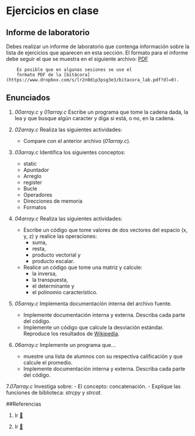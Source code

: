 # Ejercicios en clase

## Informe de laboratorio

Debes realizar un informe de laboratorio que contenga información sobre la 
lista de ejercicios que aparecen en esta sección. El formato para el informe 
debe seguir el que se muestra en el siguiente archivo:
[PDF](https://www.dropbox.com/s/su6eq5njqy4vvmr/gral-templete.pdf?dl=0)

~~~
	Es posible que en algunas sesiones se use el 
	formato PDF de la [bitácora](https://www.dropbox.com/s/lr2n0dip3psg3e3/bitacora_lab.pdf?dl=0). 
~~~

## Enunciados

1. *00array.c* y *01array.c* Escribe un programa que tome la cadena dada, la lea 
	y que busque algún caracter y diga si está, o no, en la cadena.
<!---
Puedes reemplazar 
```c
getchar();
```
por
```c 
while ( getchar() != '\n');
```
o
```
system("pause");
```
--->

2. *02array.c* Realiza las siguientes actividades:
	- Compare con el anterior archivo (*01array.c*).
3. *03array.c* Identifica los siguientes conceptos:
	- static
	- Apuntador
	- Arreglo
	- register
	- Bucle
	- Operadores
	- Direcciones de memoria
	- Formatos
4. *04array.c* Realiza las siguientes actividades:
	- Escribe un código que tome valores de dos vectores del espacio (x, y, z) y 
	realice las operaciones: 
		- suma, 
		- resta, 
		- producto vectorial y 
		- producto escalar.
	- Realice un código que tome una matriz y calcule: 
		- la inversa,
		- la transpuesta, 
		- el determinante y 
		- el polinomio característico.
5. *05array.c* Implementa documentación interna del archivo fuente.
	- Implemente documentación interna y externa. Describa cada parte del código. 
	- Implemente un código que calcule la desviación estándar.
Reproduce los resultados de [Wikipedia](https://es.wikipedia.org/wiki/Desviaci%C3%B3n_t%C3%ADpica).

6. *06array.c* Implemente un programa que... 
	- muestre una lista de alumnos con su respectiva calificación y que calcule el promedio.
	- Implemente documentación interna y externa. Describa cada parte del código. 

7.*07array.c* Investiga sobre: 
	- El concepto: concatenación.
	- Explíque las funciones de biblioteca: *strcpy* y *strcat*.


<!---
En este archivo implementamos la funcion de biblioteca 

strcpy()

que nos permite copiar cadenas. Esta funcion anade un caracter nulo 
al final de la cadena.

Tambien usaremos la funcion strcat(destino, fuente)

donde 

destino= es el arreglo de destino, el cual contendra la 
	cadena de C y debera ser lo suficientemente grande
	para contener la cadena concatenada resultante.

fuente= es la cadena que sera agregada 
--->

##Referencias

1. Ir [:link:](https://www.programiz.com/c-programming/c-multi-dimensional-arrays)

2. Ir [:link:](https://www.le.ac.uk/users/rjm1/cotter/page_54.htm)



